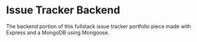 # Issue Tracker Backend

The backend portion of this fullstack issue tracker portfolio piece made with Express and a MongoDB using Mongoose.
